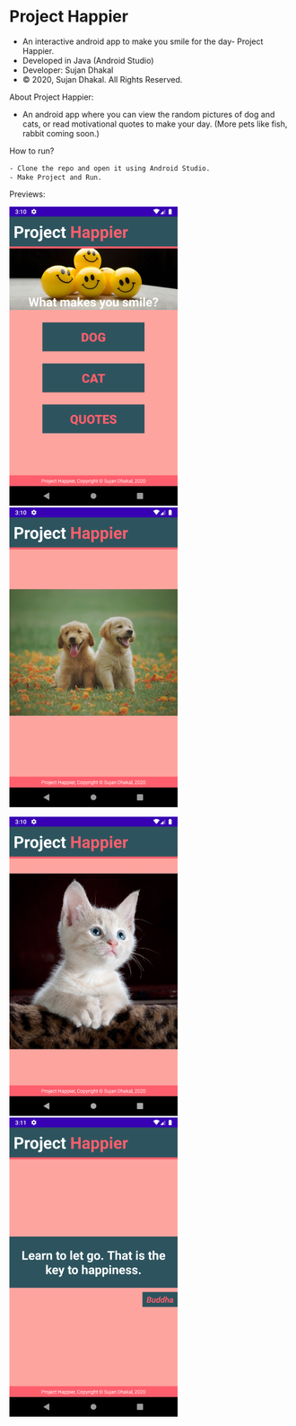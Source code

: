 # Project Happier
  - An interactive android app to make you smile for the day- Project Happier. 
  - Developed in Java (Android Studio)
  - Developer: Sujan Dhakal
  - © 2020, Sujan Dhakal. All Rights Reserved. 
  
About Project Happier:
  - An android app where you can view the random pictures of dog and cats, or read motivational quotes to make your day. (More pets like fish, rabbit coming soon.)
  
How to run?

    - Clone the repo and open it using Android Studio.
    - Make Project and Run. 

Previews:

<img src="images/home.png" width=300> &nbsp;&nbsp;&nbsp;&nbsp;&nbsp;&nbsp; <img src="images/dog.png" width=300>
 
 
<img src="images/cat.png" width=300> &nbsp;&nbsp;&nbsp;&nbsp;&nbsp;&nbsp;<img src="images/quote.png" width=300>
